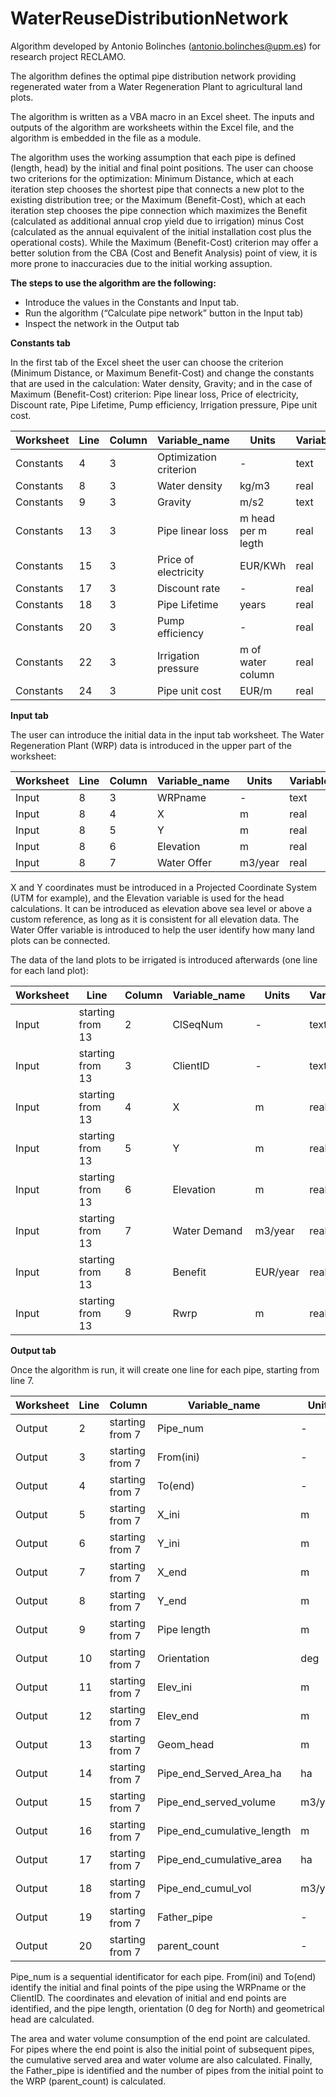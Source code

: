 # WaterReuseDistributionNetwork
Algorithm developed by Antonio Bolinches (antonio.bolinches@upm.es) for research project RECLAMO.

The algorithm defines the optimal pipe distribution network providing regenerated water from a Water Regeneration Plant to agricultural land plots.

The algorithm is written as a VBA macro in an Excel sheet. The inputs and outputs of the algorithm are worksheets within the Excel file, and the algorithm is embedded in the file as a module.

The algorithm uses the working assumption that each pipe is defined (length, head) by the initial and final point positions. The user can choose two criterions for the optimization: Minimum Distance, which at each iteration step chooses the shortest pipe that connects a new plot to the existing distribution tree; or the Maximum (Benefit-Cost), which at each iteration step chooses the pipe connection which maximizes the Benefit (calculated as additional annual crop yield due to irrigation) minus Cost (calculated as the annual equivalent of the initial installation cost plus the operational costs). While the Maximum (Benefit-Cost) criterion may offer a better solution from the CBA (Cost and Benefit Analysis) point of view, it is more prone to inaccuracies due to the initial working assuption.

**The steps to use the algorithm are the following:**
  - Introduce the values in the Constants and Input tab.
  - Run the algorithm (“Calculate pipe network” button in the Input tab)
  -  Inspect the network in the Output tab


**Constants tab**

In the first tab of the Excel sheet the user can choose the criterion (Minimum Distance, or Maximum Benefit-Cost) and change the constants that are used in the calculation: Water density, Gravity; and in the case of Maximum (Benefit-Cost) criterion: Pipe linear loss, Price of electricity, Discount rate, Pipe Lifetime, Pump efficiency, Irrigation pressure, Pipe unit cost.

Worksheet | Line | Column | Variable_name | Units | Variable_type   
--- | --- | --- | --- |--- |--- 
Constants | 4 | 3 | Optimization criterion | - | text |
Constants | 8 | 3 | Water density | kg/m3 | real |
Constants | 9 | 3 | Gravity | m/s2 | text |
Constants | 13 | 3 | Pipe linear loss | m head per m legth | real |
Constants | 15 | 3 | Price of electricity | EUR/KWh | real |
Constants | 17 | 3 | Discount rate | - | real |
Constants | 18| 3 | Pipe Lifetime | years | real |
Constants | 20 | 3 | Pump efficiency | - | real |
Constants | 22 | 3 | Irrigation pressure | m of water column | real |
Constants | 24 | 3 | Pipe unit cost | EUR/m | real |

**Input tab**

The user can introduce the initial data in the input tab worksheet.
The Water Regeneration Plant (WRP) data is introduced in the upper part of the worksheet:

Worksheet | Line | Column | Variable_name | Units | Variable_type   
--- | --- | --- | --- |--- |--- 
Input | 8 | 3 | WRPname | - | text |
Input | 8 | 4 | X | m | real |
Input | 8 | 5 | Y | m| real |
Input | 8 | 6 | Elevation | m | real |
Input | 8 | 7 | Water Offer| m3/year | real |


X and Y coordinates must be introduced in a Projected Coordinate System (UTM for example), and the Elevation variable is used for the head calculations. It can be introduced as elevation above sea level or above a custom reference, as long as it is consistent for all elevation data. The Water Offer variable is introduced to help the user identify how many land plots can be connected.

The data of the land plots to be irrigated is introduced afterwards (one line for each land plot):

Worksheet | Line | Column | Variable_name | Units | Variable_type   
--- | --- | --- | --- |--- |--- 
Input | starting from 13 | 2 | ClSeqNum | - | text |
Input | starting from 13 | 3 | ClientID | - | text |
Input | starting from 13 | 4 | X | m | real |
Input | starting from 13 | 5 | Y | m | real |
Input | starting from 13 | 6 | Elevation | m | real |
Input | starting from 13 | 7 | Water Demand | m3/year | real |
Input | starting from 13 | 8 | Benefit | EUR/year | real |
Input | starting from 13 | 9 | Rwrp | m | real |


**Output tab**

Once the algorithm is run, it will create one line for each pipe, starting from line 7.

Worksheet | Line | Column | Variable_name | Units | Variable_type   
--- | --- | --- | --- |--- |--- 
Output | 2 | starting from 7 | Pipe_num | - | integer |
Output | 3 | starting from 7 | From(ini) | - | text |
Output | 4 | starting from 7 | To(end) | - | text |
Output | 5 | starting from 7 | X_ini | m | real |
Output | 6 | starting from 7 | Y_ini| m | real |
Output | 7 | starting from 7 | X_end| m | real |
Output | 8 | starting from 7 | Y_end | m | real |
Output | 9 | starting from 7 | Pipe length | m | real |
Output | 10| starting from 7 | Orientation | deg | real |
Output | 11| starting from 7 | Elev_ini | m | real |
Output | 12 | starting from 7 | Elev_end | m | real |
Output | 13| starting from 7 | Geom_head| m | real |
Output | 14 | starting from 7 | Pipe_end_Served_Area_ha| ha | real |
Output | 15 | starting from 7 | Pipe_end_served_volume | m3/year | real |
Output | 16 | starting from 7 | Pipe_end_cumulative_length| m | real |
Output | 17 | starting from 7 | Pipe_end_cumulative_area | ha | real |
Output | 18 | starting from 7 | Pipe_end_cumul_vol | m3/year | real |
Output | 19 | starting from 7 | Father_pipe | - | integer |
Output | 20 | starting from 7 | parent_count | - | integer |


Pipe_num is a sequential identificator for each pipe. From(ini) and To(end) identify the initial and final points of the pipe using the WRPname or the ClientID. The coordinates and elevation of initial and end points are identified, and the pipe length, orientation (0 deg for North) and geometrical head are calculated.

The area and water volume consumption of the end point are calculated. For pipes where the end point is also the initial point of subsequent pipes, the cumulative served area and water volume are also calculated. Finally, the Father_pipe is identified and the number of pipes from the initial point to the WRP (parent_count) is calculated.




